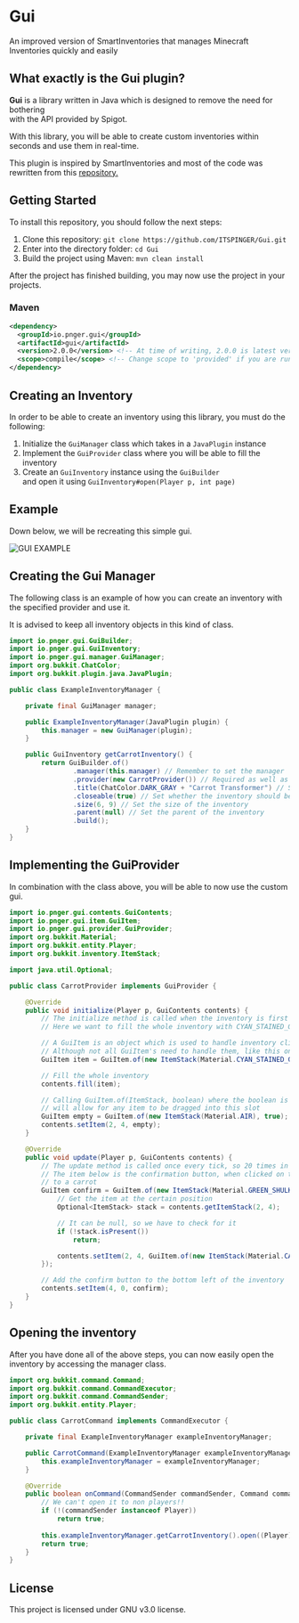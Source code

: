 # Gui
An improved version of SmartInventories that manages Minecraft Inventories quickly and easily

## What exactly is the Gui plugin?
**Gui** is a library written in Java which is designed to remove the need for bothering \
with the API provided by Spigot. 

With this library, you will be able to create custom inventories within seconds and use them in real-time.

This plugin is inspired by SmartInventories and most of the code was rewritten from this [repository.](https://github.com/MinusKube/SmartInvs)

## Getting Started
To install this repository, you should follow the next steps:

1. Clone this repository: `git clone https://github.com/ITSPINGER/Gui.git`
2. Enter into the directory folder: `cd Gui`
3. Build the project using Maven: `mvn clean install`

After the project has finished building, you may now use the project in your projects.

### Maven
```xml
<dependency>
  <groupId>io.pnger.gui</groupId>
  <artifactId>gui</artifactId>
  <version>2.0.0</version> <!-- At time of writing, 2.0.0 is latest version. See the pom.xml for the latest version -->
  <scope>compile</scope> <!-- Change scope to 'provided' if you are running Gui as a plugin -->
</dependency>
```

## Creating an Inventory
In order to be able to create an inventory using this library, you must do the following:

1. Initialize the `GuiManager` class which takes in a `JavaPlugin` instance
2. Implement the `GuiProvider` class where you will be able to fill the inventory
3. Create an `GuiInventory` instance using the `GuiBuilder` \
and open it using `GuiInventory#open(Player p, int page)`

## Example
Down below, we will be recreating this simple gui.

![GUI EXAMPLE](https://gyazo.com/109f9b14111cdddb2c672f1bab38aef3.gif)

## Creating the Gui Manager
The following class is an example of how you can create an inventory with the specified provider and use it.

It is advised to keep all inventory objects in this kind of class.

```java
import io.pnger.gui.GuiBuilder;
import io.pnger.gui.GuiInventory;
import io.pnger.gui.manager.GuiManager;
import org.bukkit.ChatColor;
import org.bukkit.plugin.java.JavaPlugin;

public class ExampleInventoryManager {

    private final GuiManager manager;

    public ExampleInventoryManager(JavaPlugin plugin) {
        this.manager = new GuiManager(plugin);
    }

    public GuiInventory getCarrotInventory() {
        return GuiBuilder.of()
                .manager(this.manager) // Remember to set the manager
                .provider(new CarrotProvider()) // Required as well as the manager, this is your custom provider. This should be unique for each inventory
                .title(ChatColor.DARK_GRAY + "Carrot Transformer") // Set the title of the inventory
                .closeable(true) // Set whether the inventory should be closable, default is true
                .size(6, 9) // Set the size of the inventory
                .parent(null) // Set the parent of the inventory
                .build();
    }
}
```

## Implementing the GuiProvider
In combination with the class above, you will be able to now use the custom gui.

```java
import io.pnger.gui.contents.GuiContents;
import io.pnger.gui.item.GuiItem;
import io.pnger.gui.provider.GuiProvider;
import org.bukkit.Material;
import org.bukkit.entity.Player;
import org.bukkit.inventory.ItemStack;

import java.util.Optional;

public class CarrotProvider implements GuiProvider {

    @Override
    public void initialize(Player p, GuiContents contents) {
        // The initialize method is called when the inventory is first opened for the player
        // Here we want to fill the whole inventory with CYAN_STAINED_GLASS_PANE

        // A GuiItem is an object which is used to handle inventory clicks
        // Although not all GuiItem's need to handle them, like this one
        GuiItem item = GuiItem.of(new ItemStack(Material.CYAN_STAINED_GLASS_PANE));

        // Fill the whole inventory
        contents.fill(item);

        // Calling GuiItem.of(ItemStack, boolean) where the boolean is true
        // will allow for any item to be dragged into this slot
        GuiItem empty = GuiItem.of(new ItemStack(Material.AIR), true);
        contents.setItem(2, 4, empty);
    }

    @Override
    public void update(Player p, GuiContents contents) {
        // The update method is called once every tick, so 20 times in 1 second
        // The item below is the confirmation button, when clicked on the item in the middle transforms
        // to a carrot
        GuiItem confirm = GuiItem.of(new ItemStack(Material.GREEN_SHULKER_BOX), e -> {
            // Get the item at the certain position
            Optional<ItemStack> stack = contents.getItemStack(2, 4);

            // It can be null, so we have to check for it
            if (!stack.isPresent())
                return;

            contents.setItem(2, 4, GuiItem.of(new ItemStack(Material.CARROT)));
        });

        // Add the confirm button to the bottom left of the inventory
        contents.setItem(4, 0, confirm);
    }
}
```

## Opening the inventory
After you have done all of the above steps, you can now easily open the inventory by accessing the manager class.

```java
import org.bukkit.command.Command;
import org.bukkit.command.CommandExecutor;
import org.bukkit.command.CommandSender;
import org.bukkit.entity.Player;

public class CarrotCommand implements CommandExecutor {

    private final ExampleInventoryManager exampleInventoryManager;

    public CarrotCommand(ExampleInventoryManager exampleInventoryManager) {
        this.exampleInventoryManager = exampleInventoryManager;
    }

    @Override
    public boolean onCommand(CommandSender commandSender, Command command, String s, String[] strings) {
        // We can't open it to non players!!
        if (!(commandSender instanceof Player))
            return true;
        
        this.exampleInventoryManager.getCarrotInventory().open((Player) commandSender);
        return true;
    }
}
```

## License
This project is licensed under GNU v3.0 license.

